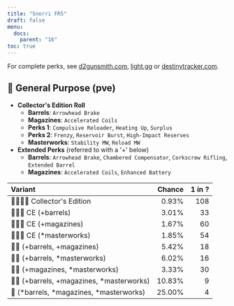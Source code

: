```yaml
---
title: "Snorri FR5"
draft: false
menu:
  docs:
    parent: "16"
toc: true
---
```


For complete perks, see [d2gunsmith.com](https://d2gunsmith.com/w/4114929480), [light.gg](https://www.light.gg/db/items/4114929480) or [destinytracker.com](https://destinytracker.com/destiny-2/db/items/4114929480).



## 👾 General Purpose (pve)



* **Collector's Edition Roll**
  * **Barrels**: `Arrowhead Brake`
  * **Magazines**: `Accelerated Coils`
  * **Perks 1**: `Compulsive Reloader`, `Heating Up`, `Surplus`
  * **Perks 2**: `Frenzy`, `Reservoir Burst`, `High-Impact Reserves`
  * **Masterworks**: `Stability MW`, `Reload MW`
* **Extended Perks** (referred to with a '+' below)
  * **Barrels**: `Arrowhead Brake`, `Chambered Compensator`, `Corkscrew Rifling`, `Extended Barrel`
  * **Magazines**: `Accelerated Coils`, `Enhanced Battery`

| Variant | Chance | 1 in ? |
|:-|-:|-:|
| 👾👾👾🌟 Collector's Edition | 0.93% | 108 |
| 👾👾👾 CE (+barrels) | 3.01% | 33 |
| 👾👾👾 CE (+magazines) | 1.67% | 60 |
| 👾👾👾 CE (*masterworks) | 1.85% | 54 |
| 👾👾 (+barrels, +magazines) | 5.42% | 18 |
| 👾👾 (+barrels, *masterworks) | 6.02% | 16 |
| 👾👾 (+magazines, *masterworks) | 3.33% | 30 |
| 👾👾 (+barrels, +magazines, *masterworks) | 10.83% | 9 |
| 👾 (*barrels, *magazines, *masterworks) | 25.00% | 4 |
